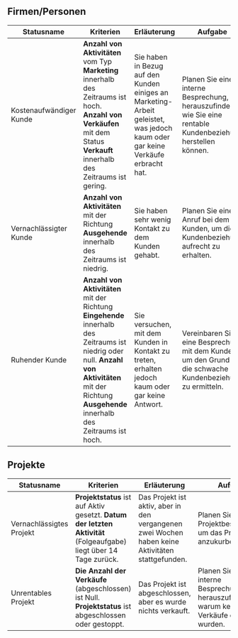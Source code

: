 <!-- markdownlint-disable-file MD041 -->
## Firmen/Personen

| Statusname | Kriterien | Erläuterung | Aufgabe |
|---|---|---|---|
| Kostenaufwändiger Kunde | **Anzahl von Aktivitäten** vom Typ **Marketing** innerhalb des Zeitraums ist hoch. **Anzahl von Verkäufen** mit dem Status **Verkauft** innerhalb des Zeitraums ist gering. | Sie haben in Bezug auf den Kunden einiges an Marketing-Arbeit geleistet, was jedoch kaum oder gar keine Verkäufe erbracht hat. | Planen Sie eine interne Besprechung, um herauszufinden, wie Sie eine rentable Kundenbeziehung herstellen können. |
| Vernachlässigter Kunde | **Anzahl von Aktivitäten** mit der Richtung **Ausgehende** innerhalb des Zeitraums ist niedrig. | Sie haben sehr wenig Kontakt zu dem Kunden gehabt. | Planen Sie einen Anruf bei dem Kunden, um die Kundenbeziehung aufrecht zu erhalten. |
| Ruhender Kunde | **Anzahl von Aktivitäten** mit der Richtung **Eingehende** innerhalb des Zeitraums ist niedrig oder null. **Anzahl von Aktivitäten** mit der Richtung **Ausgehende** innerhalb des Zeitraums ist hoch. | Sie versuchen, mit dem Kunden in Kontakt zu treten, erhalten jedoch kaum oder gar keine Antwort. | Vereinbaren Sie eine Besprechung mit dem Kunden, um den Grund für die schwache Kundenbeziehung zu ermitteln. |

## Projekte

| Statusname | Kriterien | Erläuterung | Aufgabe |
|---|---|---|---|
| Vernachlässigtes Projekt | **Projektstatus** ist auf Aktiv gesetzt. **Datum der letzten Aktivität** (Folgeaufgabe) liegt über 14 Tage zurück. | Das Projekt ist aktiv, aber in den vergangenen zwei Wochen haben keine Aktivitäten stattgefunden. | Planen Sie eine Projektbesprechung, um das Projekt anzukurbeln. |
| Unrentables Projekt | **Die Anzahl der Verkäufe** (abgeschlossen) ist Null. **Projektstatus** ist abgeschlossen oder gestoppt. | Das Projekt ist abgeschlossen, aber es wurde nichts verkauft. | Planen Sie eine interne Besprechung, um herauszufinden, warum keine Verkäufe erzielt wurden. |
